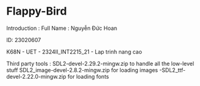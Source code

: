 # Flappy-Bird
Introduction :
Full Name : Nguyễn Đức Hoan

ID: 23020607

K68N - UET - 2324II_INT2215_21 - Lap trinh nang cao

Third party tools :
SDL2-devel-2.29.2-mingw.zip to handle all the low-level stuff
SDL2_image-devel-2.8.2-mingw.zip for loading images -SDL2_ttf-devel-2.22.0-mingw.zip for loading fonts
